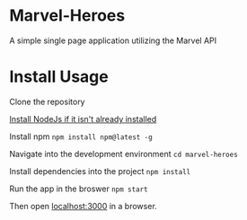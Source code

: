 # Marvel-Heroes
A simple single page application utilizing the Marvel API 

# Install Usage
Clone the repository

[Install NodeJs if it isn't already installed](https://nodejs.org/en/)

Install npm `npm install npm@latest -g` 

Navigate into the development environment `cd marvel-heroes` 

Install dependencies into the project `npm install`

Run the app in the broswer `npm start`

Then open [localhost:3000](localhost:3000) in a browser.
